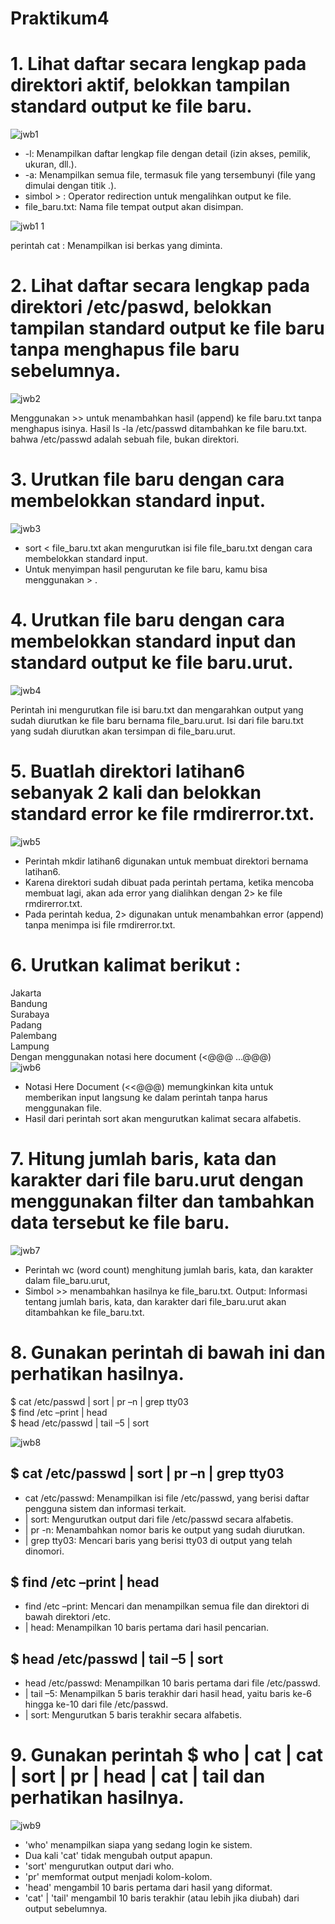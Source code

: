 # Praktikum4

# 1. Lihat daftar secara lengkap pada direktori aktif, belokkan tampilan standard output ke file baru.
![jwb1](https://github.com/user-attachments/assets/26bb4d42-4c63-4688-87a9-7f2282d79412)
- -l: Menampilkan daftar lengkap file dengan detail (izin akses, pemilik, ukuran, dll.).
- -a: Menampilkan semua file, termasuk file yang tersembunyi (file yang dimulai dengan titik .).
- simbol > : Operator redirection untuk mengalihkan output ke file.
- file_baru.txt: Nama file tempat output akan disimpan.
  
![jwb1 1](https://github.com/user-attachments/assets/228922a3-afa1-4e4d-bf55-6f95c178197f)

perintah cat : Menampilkan isi berkas yang diminta.

# 2.  Lihat daftar secara lengkap pada direktori /etc/paswd, belokkan tampilan standard output ke file baru tanpa menghapus file baru sebelumnya.
![jwb2](https://github.com/user-attachments/assets/b12979f0-4c56-4375-9efb-8e4296fa7195)

Menggunakan >> untuk menambahkan hasil (append) ke file baru.txt tanpa menghapus isinya. Hasil ls -la /etc/passwd ditambahkan ke file baru.txt. bahwa /etc/passwd adalah sebuah file, bukan direktori.

# 3. Urutkan file baru dengan cara membelokkan standard input.  
![jwb3](https://github.com/user-attachments/assets/2b781668-7ed1-4cc4-a5b1-3c6786671a0e)

- sort < file_baru.txt akan mengurutkan isi file file_baru.txt dengan cara membelokkan standard input.
- Untuk menyimpan hasil pengurutan ke file baru, kamu bisa menggunakan > .

# 4. Urutkan file baru dengan cara membelokkan standard input dan standard output ke file baru.urut.  
![jwb4](https://github.com/user-attachments/assets/5b24cd6f-6dbf-4bb9-9c1a-fa0fe3181a4c)

Perintah ini mengurutkan file isi baru.txt dan mengarahkan output yang sudah diurutkan ke file baru bernama file_baru.urut. Isi dari file baru.txt yang sudah diurutkan akan tersimpan di file_baru.urut.

# 5. Buatlah direktori latihan6 sebanyak 2 kali dan belokkan standard error ke file rmdirerror.txt. 
![jwb5](https://github.com/user-attachments/assets/d23b2fc8-5c5b-4888-b6df-f7a494525372)
- Perintah mkdir latihan6 digunakan untuk membuat direktori bernama latihan6.
- Karena direktori sudah dibuat pada perintah pertama, ketika mencoba membuat lagi, akan ada error yang dialihkan dengan 2> ke file rmdirerror.txt.
- Pada perintah kedua, 2> digunakan untuk menambahkan error (append) tanpa menimpa isi file rmdirerror.txt.
  
# 6. Urutkan kalimat berikut :  
Jakarta  
Bandung  
Surabaya  
Padang  
Palembang  
Lampung  
Dengan menggunakan notasi here document (<@@@ …@@@)  
![jwb6](https://github.com/user-attachments/assets/eb6346ca-3d92-46a1-9224-11721396e8cb)
- Notasi Here Document (<<@@@) memungkinkan kita untuk memberikan input langsung ke dalam perintah tanpa harus menggunakan file.
- Hasil dari perintah sort akan mengurutkan kalimat secara alfabetis.
  
# 7. Hitung jumlah baris, kata dan karakter dari file baru.urut dengan menggunakan filter dan tambahkan data tersebut ke file baru.  
![jwb7](https://github.com/user-attachments/assets/27a4b743-f1e2-4dd0-8448-bc5b7b18ab81)
- Perintah wc (word count) menghitung jumlah baris, kata, dan karakter dalam file_baru.urut, 
- Simbol >> menambahkan hasilnya ke file_baru.txt. Output: Informasi tentang jumlah baris, kata, dan karakter dari file_baru.urut akan ditambahkan ke file_baru.txt.
  
# 8. Gunakan perintah di bawah ini dan perhatikan hasilnya. 
$ cat /etc/passwd | sort | pr –n | grep tty03  
$ find /etc –print | head  
$ head /etc/passwd | tail –5 | sort  

![jwb8](https://github.com/user-attachments/assets/487a0d26-23e1-4aa9-a12f-1da8b57ff00e)
## $ cat /etc/passwd | sort | pr –n | grep tty03 
- cat /etc/passwd: Menampilkan isi file /etc/passwd, yang berisi daftar pengguna sistem dan informasi terkait.
- | sort: Mengurutkan output dari file /etc/passwd secara alfabetis.
- | pr -n: Menambahkan nomor baris ke output yang sudah diurutkan.
- | grep tty03: Mencari baris yang berisi tty03 di output yang telah dinomori.
## $ find /etc –print | head  
- find /etc –print: Mencari dan menampilkan semua file dan direktori di bawah direktori /etc.
- | head: Menampilkan 10 baris pertama dari hasil pencarian.
##  $ head /etc/passwd | tail –5 | sort  
- head /etc/passwd: Menampilkan 10 baris pertama dari file /etc/passwd.
- | tail –5: Menampilkan 5 baris terakhir dari hasil head, yaitu baris ke-6 hingga ke-10 dari file /etc/passwd.
- | sort: Mengurutkan 5 baris terakhir secara alfabetis.

# 9. Gunakan perintah $ who | cat | cat | sort | pr | head | cat | tail dan perhatikan hasilnya. 
![jwb9](https://github.com/user-attachments/assets/96aec9e3-578f-4c8d-a980-863f8752979f)
- 'who' menampilkan siapa yang sedang login ke sistem.
- Dua kali 'cat' tidak mengubah output apapun.
- 'sort' mengurutkan output dari who.
- 'pr' memformat output menjadi kolom-kolom.
- 'head' mengambil 10 baris pertama dari hasil yang diformat.
- 'cat' | 'tail' mengambil 10 baris terakhir (atau lebih jika diubah) dari output sebelumnya.
